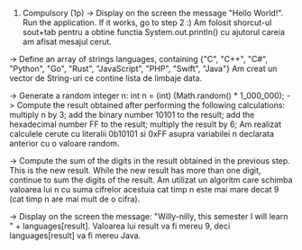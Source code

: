 1. Compulsory (1p)
-> Display on the screen the message "Hello World!". Run the application. If it works, go to step 2 :)
Am folosit shorcut-ul sout+tab pentru a obtine functia System.out.println() cu ajutorul careia am afisat mesajul cerut.

-> Define an array of strings languages, containing {"C", "C++", "C#", "Python", "Go", "Rust", "JavaScript", "PHP", "Swift", "Java"}
Am creat un vector de String-uri ce contine lista de limbaje data.

-> Generate a random integer n: int n = (int) (Math.random() * 1_000_000);
-> Compute the result obtained after performing the following calculations:
  multiply n by 3;
  add the binary number 10101 to the result;
  add the hexadecimal number FF to the result;
  multiply the result by 6;
Am realizat calculele cerute cu literalii 0b10101 si 0xFF asupra variabilei n declarata anterior cu o valoare random.

-> Compute the sum of the digits in the result obtained in the previous step. This is the new result. While the new result has more than one digit, continue to sum the digits of the result.
Am utilizat un algoritm care schimba valoarea lui n cu suma cifrelor acestuia cat timp n este mai mare decat 9 (cat timp n are mai mult de o cifra).

-> Display on the screen the message: "Willy-nilly, this semester I will learn " + languages[result].
Valoarea lui result va fi mereu 9, deci languages[result] va fi mereu Java.
